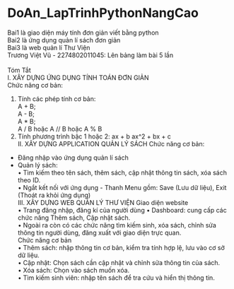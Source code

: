 # DoAn_LapTrinhPythonNangCao
Bai1 là giao diện máy tính đơn giản viết bằng python <br>
Bai2 là ứng dụng quản lí sách đơn giản <br>
Bai3 là web quản lí Thư Viện <br>
Trương Việt Vũ - 2274802011045: Lên bảng làm bài 5 lần<br>
<br>
Tóm Tắt <br>
I. XÂY DỰNG ỨNG DỤNG TÍNH TOÁN ĐƠN GIẢN  
Chức năng cơ bản:  
1. Tính các phép tính cơ bản:  
A + B;  
A - B;  
A * B;  
A / B hoặc A // B hoặc A % B 
2. Tính phương trình bậc 1 hoặc 2:
ax + b
ax^2 + bx + c  
II. XÂY DỰNG APPLICATION QUẢN LÝ SÁCH 
Chức năng cơ bản:
- Đăng nhập vào ứng dụng quản lí sách 
- Quản lý sách:  
• Tìm kiếm theo tên sách, thêm sách, cập nhật thông tin sách, xóa sách theo ID.  
• Ngắt kết nối với ứng dụng - Thanh Menu gồm: 
Save (Lưu dữ liệu), Exit (Thoát ra khỏi ứng dụng) <br>
III. XÂY DỰNG WEB QUẢN LÝ THƯ VIỆN 
Giao diện website  
• Trang đăng nhập, đăng kí của người dùng 
• Dashboard: cung cấp các chức năng Thêm sách, Cập nhật sách.  
• Ngoài ra còn có các chức năng tìm kiếm sinh, xóa sách, chỉnh sửa thông tin người 
dùng, đăng xuất với giao diện trực quan.  
Chức năng cơ bản  
• Thêm sách: nhập thông tin cơ bản, kiểm tra tính hợp lệ, lưu vào cơ sở dữ liệu.  
• Cập nhật: Chọn sách cần cập nhật và chỉnh sửa thông tin của sách.  
• Xóa sách: Chọn vào sách muốn xóa.  
• Tìm kiếm sinh viên: nhập tên sách để tra cứu và hiển thị thông tin.  
